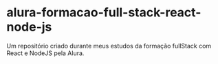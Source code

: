 # alura-formacao-full-stack-react-node-js
 Um repositório criado durante meus estudos da formação fullStack com React e NodeJS pela Alura.
